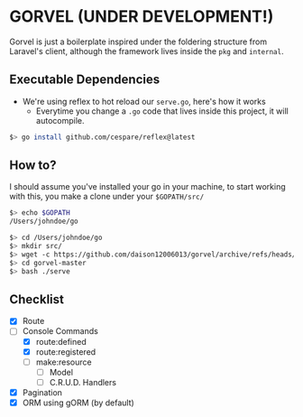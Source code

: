 # GORVEL (UNDER DEVELOPMENT!)

Gorvel is just a boilerplate inspired under the foldering structure from Laravel's client, although the framework lives inside the `pkg` and `internal`.

## Executable Dependencies

- We're using reflex to hot reload our `serve.go`, here's how it works
  - Everytime you change a `.go` code that lives inside this project, it will autocompile.

```bash
$> go install github.com/cespare/reflex@latest
```

## How to?

I should assume you've installed your go in your machine, to start working with this, you make a clone under your `$GOPATH/src/`

```bash
$> echo $GOPATH
/Users/johndoe/go

$> cd /Users/johndoe/go
$> mkdir src/
$> wget -c https://github.com/daison12006013/gorvel/archive/refs/heads/master.tar.gz -O - | tar -xz
$> cd gorvel-master
$> bash ./serve
```

## Checklist

- [x] Route
- [ ] Console Commands
  - [x] route:defined
  - [x] route:registered
  - [ ] make:resource
    - [ ] Model
    - [ ] C.R.U.D. Handlers
- [x] Pagination
- [x] ORM using gORM (by default)
